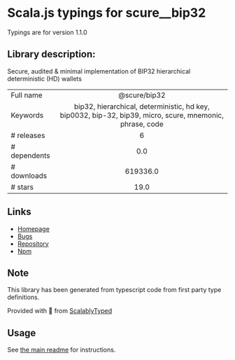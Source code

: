 
# Scala.js typings for scure__bip32

Typings are for version 1.1.0

## Library description:
Secure, audited & minimal implementation of BIP32 hierarchical deterministic (HD) wallets

|                    |                 |
| ------------------ | :-------------: |
| Full name          | @scure/bip32 |
| Keywords           | bip32, hierarchical, deterministic, hd key, bip0032, bip-32, bip39, micro, scure, mnemonic, phrase, code |
| # releases         | 6 |
| # dependents       | 0.0 |
| # downloads        | 619336.0 |
| # stars            | 19.0 |

## Links
- [Homepage](https://paulmillr.com/)
- [Bugs](https://github.com/paulmillr/scure-bip32/issues)
- [Repository](https://github.com/paulmillr/scure-bip32)
- [Npm](https://www.npmjs.com/package/%40scure%2Fbip32)
    


## Note
This library has been generated from typescript code from first party type definitions.

Provided with :purple_heart: from [ScalablyTyped](https://github.com/oyvindberg/ScalablyTyped)

## Usage
See [the main readme](../../readme.md) for instructions.


